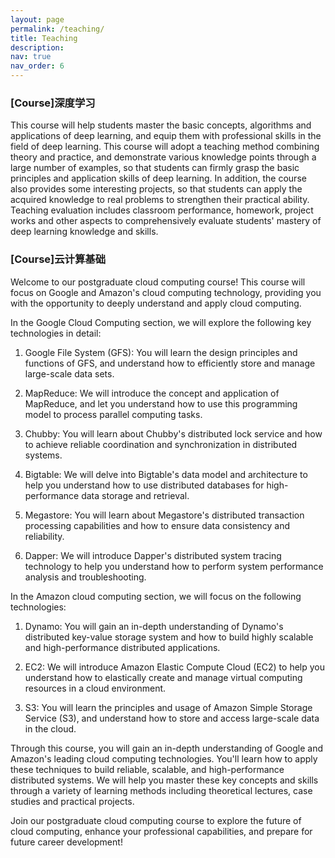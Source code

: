 ```yaml
---
layout: page
permalink: /teaching/
title: Teaching
description: 
nav: true
nav_order: 6
---
```


### [Course]深度学习

This course will help students master the basic concepts, algorithms and applications of deep learning, and equip them with professional skills in the field of deep learning. This course will adopt a teaching method combining theory and practice, and demonstrate various knowledge points through a large number of examples, so that students can firmly grasp the basic principles and application skills of deep learning. In addition, the course also provides some interesting projects, so that students can apply the acquired knowledge to real problems to strengthen their practical ability. Teaching evaluation includes classroom performance, homework, project works and other aspects to comprehensively evaluate students' mastery of deep learning knowledge and skills.

### [Course]云计算基础

Welcome to our postgraduate cloud computing course! This course will focus on Google and Amazon's cloud computing technology, providing you with the opportunity to deeply understand and apply cloud computing.

In the Google Cloud Computing section, we will explore the following key technologies in detail:

1. Google File System (GFS): You will learn the design principles and functions of GFS, and understand how to efficiently store and manage large-scale data sets.

2. MapReduce: We will introduce the concept and application of MapReduce, and let you understand how to use this programming model to process parallel computing tasks.

3. Chubby: You will learn about Chubby's distributed lock service and how to achieve reliable coordination and synchronization in distributed systems.

4. Bigtable: We will delve into Bigtable's data model and architecture to help you understand how to use distributed databases for high-performance data storage and retrieval.

5. Megastore: You will learn about Megastore's distributed transaction processing capabilities and how to ensure data consistency and reliability.

6. Dapper: We will introduce Dapper's distributed system tracing technology to help you understand how to perform system performance analysis and troubleshooting.

In the Amazon cloud computing section, we will focus on the following technologies:

1. Dynamo: You will gain an in-depth understanding of Dynamo's distributed key-value storage system and how to build highly scalable and high-performance distributed applications.

2. EC2: We will introduce Amazon Elastic Compute Cloud (EC2) to help you understand how to elastically create and manage virtual computing resources in a cloud environment.

3. S3: You will learn the principles and usage of Amazon Simple Storage Service (S3), and understand how to store and access large-scale data in the cloud.

Through this course, you will gain an in-depth understanding of Google and Amazon's leading cloud computing technologies. You'll learn how to apply these techniques to build reliable, scalable, and high-performance distributed systems. We will help you master these key concepts and skills through a variety of learning methods including theoretical lectures, case studies and practical projects.

Join our postgraduate cloud computing course to explore the future of cloud computing, enhance your professional capabilities, and prepare for future career development!
